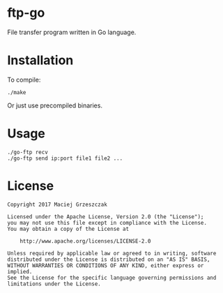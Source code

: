 # ftp-go
File transfer program written in Go language.

# Installation
To compile:
```
./make
```
Or just use precompiled binaries.

# Usage
  ```
  ./go-ftp recv
  ./go-ftp send ip:port file1 file2 ...
  ```

# License

    Copyright 2017 Maciej Grzeszczak
    
    Licensed under the Apache License, Version 2.0 (the "License");
    you may not use this file except in compliance with the License.
    You may obtain a copy of the License at
    
        http://www.apache.org/licenses/LICENSE-2.0
    
    Unless required by applicable law or agreed to in writing, software
    distributed under the License is distributed on an "AS IS" BASIS,
    WITHOUT WARRANTIES OR CONDITIONS OF ANY KIND, either express or implied.
    See the License for the specific language governing permissions and
    limitations under the License.
